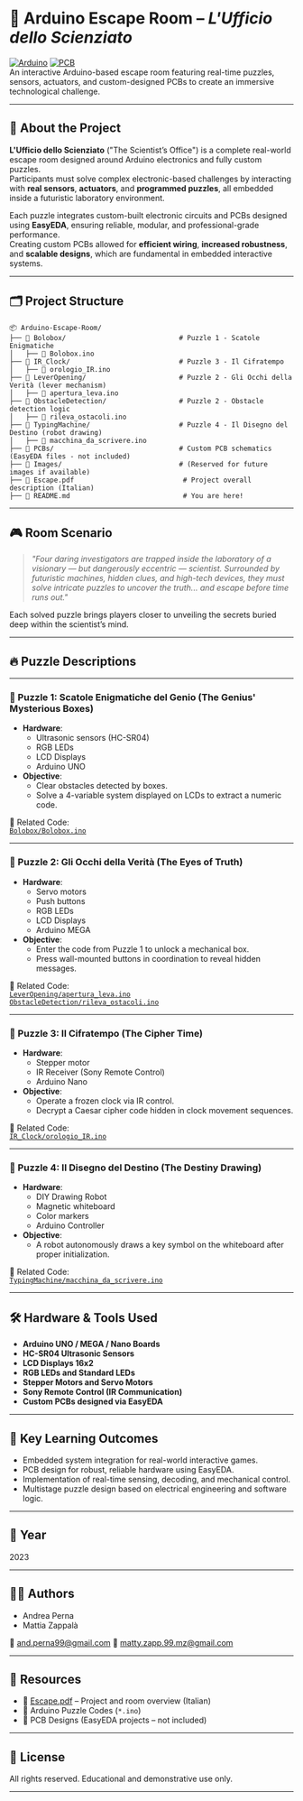 # 🧩 Arduino Escape Room – *L'Ufficio dello Scienziato*

[![Arduino](https://img.shields.io/badge/Platform-Arduino-blue?logo=arduino)](https://www.arduino.cc/) [![PCB](https://img.shields.io/badge/PCB-Designed%20with-EasyEDA-green)](https://easyeda.com/)  
An interactive Arduino-based escape room featuring real-time puzzles, sensors, actuators, and custom-designed PCBs to create an immersive technological challenge.

---

## 🧠 About the Project

**L'Ufficio dello Scienziato** ("The Scientist’s Office") is a complete real-world escape room designed around Arduino electronics and fully custom puzzles.  
Participants must solve complex electronic-based challenges by interacting with **real sensors**, **actuators**, and **programmed puzzles**, all embedded inside a futuristic laboratory environment.

Each puzzle integrates custom-built electronic circuits and PCBs designed using **EasyEDA**, ensuring reliable, modular, and professional-grade performance.  
Creating custom PCBs allowed for **efficient wiring**, **increased robustness**, and **scalable designs**, which are fundamental in embedded interactive systems.

---

## 🗂 Project Structure

```
📦 Arduino-Escape-Room/
├── 📁 Bolobox/                            # Puzzle 1 - Scatole Enigmatiche
│   ├── 🧩 Bolobox.ino
├── 📁 IR_Clock/                           # Puzzle 3 - Il Cifratempo
│   ├── 🧩 orologio_IR.ino
├── 📁 LeverOpening/                       # Puzzle 2 - Gli Occhi della Verità (lever mechanism)
│   ├── 🧩 apertura_leva.ino
├── 📁 ObstacleDetection/                  # Puzzle 2 - Obstacle detection logic
│   ├── 🧩 rileva_ostacoli.ino
├── 📁 TypingMachine/                      # Puzzle 4 - Il Disegno del Destino (robot drawing)
│   ├── 🧩 macchina_da_scrivere.ino
├── 📁 PCBs/                               # Custom PCB schematics (EasyEDA files - not included)
├── 📁 Images/                             # (Reserved for future images if available)
├── 📘 Escape.pdf                           # Project overall description (Italian)
├── 📄 README.md                            # You are here!
```

---

## 🎮 Room Scenario

> *"Four daring investigators are trapped inside the laboratory of a visionary — but dangerously eccentric — scientist. Surrounded by futuristic machines, hidden clues, and high-tech devices, they must solve intricate puzzles to uncover the truth... and escape before time runs out."*

Each solved puzzle brings players closer to unveiling the secrets buried deep within the scientist’s mind.

---

## 🔥 Puzzle Descriptions

---

### 🧩 Puzzle 1: **Scatole Enigmatiche del Genio** (The Genius' Mysterious Boxes)

- **Hardware**:
  - Ultrasonic sensors (HC-SR04)
  - RGB LEDs
  - LCD Displays
  - Arduino UNO
- **Objective**:
  - Clear obstacles detected by boxes.
  - Solve a 4-variable system displayed on LCDs to extract a numeric code.

🔧 Related Code:  
[`Bolobox/Bolobox.ino`](./Bolobox/Bolobox.ino)

---

### 🧩 Puzzle 2: **Gli Occhi della Verità** (The Eyes of Truth)

- **Hardware**:
  - Servo motors
  - Push buttons
  - RGB LEDs
  - LCD Displays
  - Arduino MEGA
- **Objective**:
  - Enter the code from Puzzle 1 to unlock a mechanical box.
  - Press wall-mounted buttons in coordination to reveal hidden messages.

🔧 Related Code:  
[`LeverOpening/apertura_leva.ino`](./LeverOpening/apertura_leva.ino)  
[`ObstacleDetection/rileva_ostacoli.ino`](./ObstacleDetection/rileva_ostacoli.ino)

---

### 🧩 Puzzle 3: **Il Cifratempo** (The Cipher Time)

- **Hardware**:
  - Stepper motor
  - IR Receiver (Sony Remote Control)
  - Arduino Nano
- **Objective**:
  - Operate a frozen clock via IR control.
  - Decrypt a Caesar cipher code hidden in clock movement sequences.

🔧 Related Code:  
[`IR_Clock/orologio_IR.ino`](./IR_Clock/orologio_IR.ino)

---

### 🧩 Puzzle 4: **Il Disegno del Destino** (The Destiny Drawing)

- **Hardware**:
  - DIY Drawing Robot
  - Magnetic whiteboard
  - Color markers
  - Arduino Controller
- **Objective**:
  - A robot autonomously draws a key symbol on the whiteboard after proper initialization.

🔧 Related Code:  
[`TypingMachine/macchina_da_scrivere.ino`](./TypingMachine/macchina_da_scrivere.ino)

---

## 🛠 Hardware & Tools Used

- **Arduino UNO / MEGA / Nano Boards**
- **HC-SR04 Ultrasonic Sensors**
- **LCD Displays 16x2**
- **RGB LEDs and Standard LEDs**
- **Stepper Motors and Servo Motors**
- **Sony Remote Control (IR Communication)**
- **Custom PCBs designed via EasyEDA**

---

## 🧪 Key Learning Outcomes

- Embedded system integration for real-world interactive games.
- PCB design for robust, reliable hardware using EasyEDA.
- Implementation of real-time sensing, decoding, and mechanical control.
- Multistage puzzle design based on electrical engineering and software logic.

---

## 📅 Year

2023

---

## 👨‍🎓 Authors

- Andrea Perna  
- Mattia Zappalà

📧 and.perna99@gmail.com
📧 matty.zapp.99.mz@gmail.com

---

## 📎 Resources

- 📘 [Escape.pdf](./Escape.pdf) – Project and room overview (Italian)
- 🎯 Arduino Puzzle Codes (`*.ino`)
- 🧩 PCB Designs (EasyEDA projects – not included)

---

## 📜 License

All rights reserved. Educational and demonstrative use only.

---
